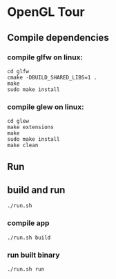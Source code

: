 # OpenGL Tour

## Compile dependencies

### compile glfw on linux:

```
cd glfw
cmake -DBUILD_SHARED_LIBS=1 .
make
sudo make install
```

### compile glew on linux:

```
cd glew
make extensions
make
sudo make install
make clean
```

## Run

## build and run

`./run.sh`

### compile app

`./run.sh build`

### run built binary

`./run.sh run`

